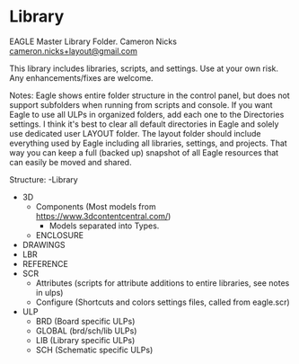 # Library
EAGLE Master Library Folder.
Cameron Nicks
cameron.nicks+layout@gmail.com

This library includes libraries, scripts, and settings.
Use at your own risk.
Any enhancements/fixes are welcome.

Notes:
Eagle shows entire folder structure in the control panel, but does not support subfolders when running from scripts and console.
If you want Eagle to use all ULPs in organized folders, add each one to the Directories settings.
I think it's best to clear all default directories in Eagle and solely use dedicated user LAYOUT folder.
The layout folder should include everything used by Eagle including all libraries, settings, and projects.
That way you can keep a full (backed up) snapshot of all Eagle resources that can easily be moved and shared.

Structure:
-Library
  - 3D
    - Components (Most models from https://www.3dcontentcentral.com/)
      - Models separated into Types.
    - ENCLOSURE
  - DRAWINGS
  - LBR
  - REFERENCE
  - SCR
    - Attributes (scripts for attribute additions to entire libraries, see notes in ulps)
    - Configure (Shortcuts and colors settings files, called from eagle.scr)
  - ULP
    - BRD (Board specific ULPs)
    - GLOBAL (brd/sch/lib ULPs)
    - LIB (Library specific ULPs)
    - SCH (Schematic specific ULPs)
